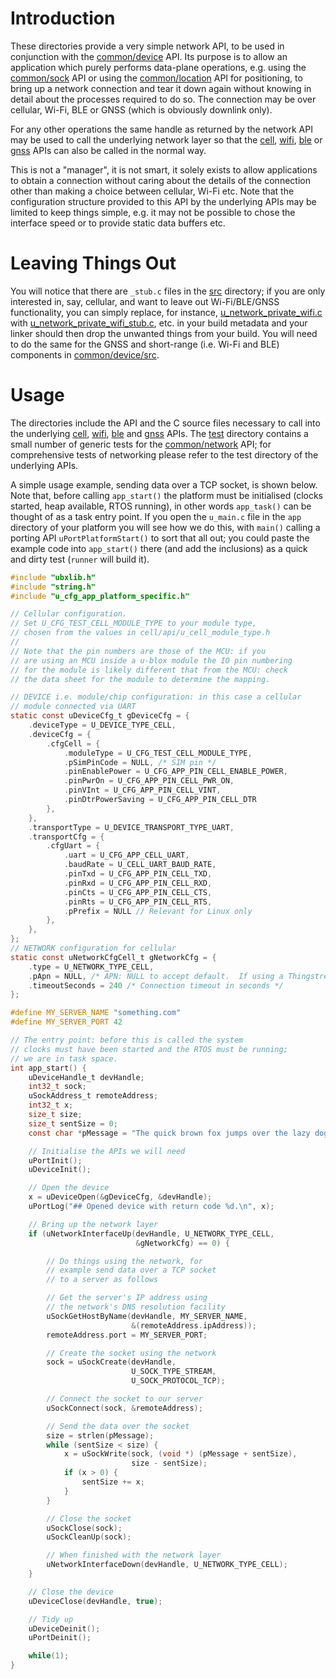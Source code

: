 # Introduction
These directories provide a very simple network API, to be used in conjunction with the [common/device](/common/device) API.  Its purpose is to allow an application which purely performs data-plane operations, e.g. using the [common/sock](/common/sock) API or using the [common/location](/common/location) API for positioning, to bring up a network connection and tear it down again without knowing in detail about the processes required to do so.  The connection may be over cellular, Wi-Fi, BLE or GNSS (which is obviously downlink only).

For any other operations the same handle as returned by the network API may be used to call the underlying network layer so that the [cell](/cell), [wifi](/wifi), [ble](/ble) or [gnss](/gnss) APIs can also be called in the normal way.

This is not a "manager", it is not smart, it solely exists to allow applications to obtain a connection without caring about the details of the connection other than making a choice between cellular, Wi-Fi etc.  Note that the configuration structure provided to this API by the underlying APIs may be limited to keep things simple, e.g. it may not be possible to chose the interface speed or to provide static data buffers etc.

# Leaving Things Out
You will notice that there are `_stub.c` files in the [src](src) directory; if you are only interested in, say, cellular, and want to leave out Wi-Fi/BLE/GNSS functionality, you can simply replace, for instance, [u_network_private_wifi.c](src/u_network_private_wifi.c) with [u_network_private_wifi_stub.c](src/u_network_private_wifi_stub.c), etc. in your build metadata and your linker should then drop the unwanted things from your build.  You will need to do the same for the GNSS and short-range (i.e. Wi-Fi and BLE) components in [common/device/src](/common/device/src).

# Usage
The directories include the API and the C source files necessary to call into the underlying [cell](/cell), [wifi](/wifi), [ble](/ble) and [gnss](/gnss) APIs.  The [test](test) directory contains a small number of generic tests for the [common/network](/common/network) API; for comprehensive tests of networking please refer to the test directory of the underlying APIs.

A simple usage example, sending data over a TCP socket, is shown below.  Note that, before calling `app_start()` the platform must be initialised (clocks started, heap available, RTOS running), in other words `app_task()` can be thought of as a task entry point.  If you open the `u_main.c` file in the `app` directory of your platform you will see how we do this, with `main()` calling a porting API `uPortPlatformStart()` to sort that all out; you could paste the example code into `app_start()` there (and add the inclusions) as a quick and dirty test (`runner` will build it).

```c
#include "ubxlib.h"
#include "string.h"
#include "u_cfg_app_platform_specific.h"

// Cellular configuration.
// Set U_CFG_TEST_CELL_MODULE_TYPE to your module type,
// chosen from the values in cell/api/u_cell_module_type.h
//
// Note that the pin numbers are those of the MCU: if you
// are using an MCU inside a u-blox module the IO pin numbering
// for the module is likely different that from the MCU: check
// the data sheet for the module to determine the mapping.

// DEVICE i.e. module/chip configuration: in this case a cellular
// module connected via UART
static const uDeviceCfg_t gDeviceCfg = {
    .deviceType = U_DEVICE_TYPE_CELL,
    .deviceCfg = {
        .cfgCell = {
            .moduleType = U_CFG_TEST_CELL_MODULE_TYPE,
            .pSimPinCode = NULL, /* SIM pin */
            .pinEnablePower = U_CFG_APP_PIN_CELL_ENABLE_POWER,
            .pinPwrOn = U_CFG_APP_PIN_CELL_PWR_ON,
            .pinVInt = U_CFG_APP_PIN_CELL_VINT,
            .pinDtrPowerSaving = U_CFG_APP_PIN_CELL_DTR
        },
    },
    .transportType = U_DEVICE_TRANSPORT_TYPE_UART,
    .transportCfg = {
        .cfgUart = {
            .uart = U_CFG_APP_CELL_UART,
            .baudRate = U_CELL_UART_BAUD_RATE,
            .pinTxd = U_CFG_APP_PIN_CELL_TXD,
            .pinRxd = U_CFG_APP_PIN_CELL_RXD,
            .pinCts = U_CFG_APP_PIN_CELL_CTS,
            .pinRts = U_CFG_APP_PIN_CELL_RTS,
            .pPrefix = NULL // Relevant for Linux only
        },
    },
};
// NETWORK configuration for cellular
static const uNetworkCfgCell_t gNetworkCfg = {
    .type = U_NETWORK_TYPE_CELL,
    .pApn = NULL, /* APN: NULL to accept default.  If using a Thingstream SIM enter "tsiot" here */
    .timeoutSeconds = 240 /* Connection timeout in seconds */
};

#define MY_SERVER_NAME "something.com"
#define MY_SERVER_PORT 42

// The entry point: before this is called the system
// clocks must have been started and the RTOS must be running;
// we are in task space.
int app_start() {
    uDeviceHandle_t devHandle;
    int32_t sock;
    uSockAddress_t remoteAddress;
    int32_t x;
    size_t size;
    size_t sentSize = 0;
    const char *pMessage = "The quick brown fox jumps over the lazy dog.";

    // Initialise the APIs we will need
    uPortInit();
    uDeviceInit();

    // Open the device
    x = uDeviceOpen(&gDeviceCfg, &devHandle);
    uPortLog("## Opened device with return code %d.\n", x);

    // Bring up the network layer
    if (uNetworkInterfaceUp(devHandle, U_NETWORK_TYPE_CELL,
                            &gNetworkCfg) == 0) {

        // Do things using the network, for
        // example send data over a TCP socket
        // to a server as follows

        // Get the server's IP address using
        // the network's DNS resolution facility
        uSockGetHostByName(devHandle, MY_SERVER_NAME,
                           &(remoteAddress.ipAddress));
        remoteAddress.port = MY_SERVER_PORT;

        // Create the socket using the network
        sock = uSockCreate(devHandle,
                           U_SOCK_TYPE_STREAM,
                           U_SOCK_PROTOCOL_TCP);

        // Connect the socket to our server
        uSockConnect(sock, &remoteAddress);

        // Send the data over the socket
        size = strlen(pMessage);
        while (sentSize < size) {
            x = uSockWrite(sock, (void *) (pMessage + sentSize),
                           size - sentSize);
            if (x > 0) {
                sentSize += x;
            }
        }

        // Close the socket
        uSockClose(sock);
        uSockCleanUp(sock);

        // When finished with the network layer
        uNetworkInterfaceDown(devHandle, U_NETWORK_TYPE_CELL);
    }

    // Close the device
    uDeviceClose(devHandle, true);

    // Tidy up
    uDeviceDeinit();
    uPortDeinit();

    while(1);
}
```